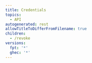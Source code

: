 ```yaml
---
title: Credentials
topics:
  - API
autogenerated: rest
allowTitleToDifferFromFilename: true
children:
  - /revoke
versions:
  fpt: '*'
  ghec: '*'
---
```


